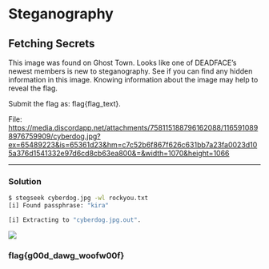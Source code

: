 # Steganography

## Fetching Secrets

This image was found on Ghost Town. Looks like one of DEADFACE’s newest members is new to steganography. See if you can find any hidden information in this image. Knowing information about the image may help to reveal the flag.

Submit the flag as: flag{flag_text}.

File: https://media.discordapp.net/attachments/758115188796162088/1165910898976759909/cyberdog.jpg?ex=65489223&is=65361d23&hm=c7c52b6f867f626c631bb7a23fa0023d105a376d1541332e97d6cd8cb63ea800&=&width=1070&height=1066

---

### Solution

```bash
$ stegseek cyberdog.jpg -wl rockyou.txt
[i] Found passphrase: "kira"           

[i] Extracting to "cyberdog.jpg.out".
```

![](https://media.discordapp.net/attachments/758115188796162088/1165913579162185738/image.png?ex=654894a2&is=65361fa2&hm=44aa01a51df0fc126932ef0578e887e3cee068fd8f1b0cc41268bb0bf86d476b&=&width=2160&height=414)


### flag{g00d_dawg_woofw00f}